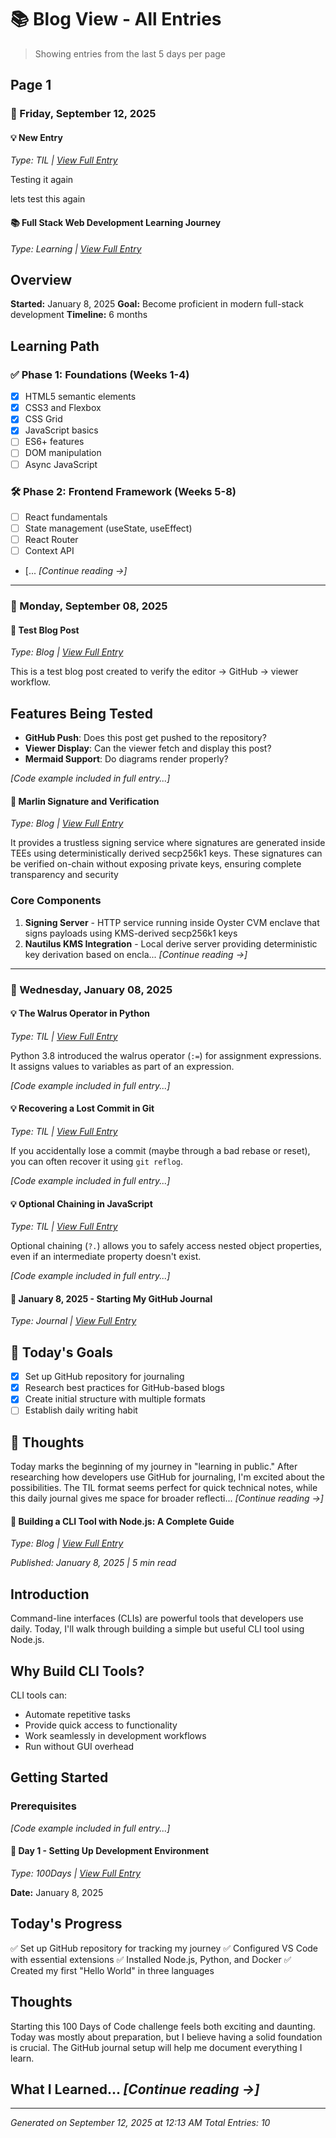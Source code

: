 # 📚 Blog View - All Entries
> Showing entries from the last 5 days per page

## Page 1
### 📅 Friday, September 12, 2025
#### 💡 New Entry
*Type: TIL | [View Full Entry](til/general/new-entry.md)*

Testing it again

lets test this again

#### 📚 Full Stack Web Development Learning Journey
*Type: Learning | [View Full Entry](learning-log/fullstack-webdev.md)*

## Overview
**Started:** January 8, 2025
**Goal:** Become proficient in modern full-stack development
**Timeline:** 6 months

## Learning Path

### ✅ Phase 1: Foundations (Weeks 1-4)
- [x] HTML5 semantic elements
- [x] CSS3 and Flexbox
- [x] CSS Grid
- [x] JavaScript basics
- [ ] ES6+ features
- [ ] DOM manipulation
- [ ] Async JavaScript

### 🛠️ Phase 2: Frontend Framework (Weeks 5-8)
- [ ] React fundamentals
- [ ] State management (useState, useEffect)
- [ ] React Router
- [ ] Context API
- [... *[Continue reading →]*

---

### 📅 Monday, September 08, 2025
#### 📝 Test Blog Post
*Type: Blog | [View Full Entry](dev-blog/2025-09-08-test-workflow.md)*

This is a test blog post created to verify the editor → GitHub → viewer workflow.

## Features Being Tested

- **GitHub Push**: Does this post get pushed to the repository?
- **Viewer Display**: Can the viewer fetch and display this post?
- **Mermaid Support**: Do diagrams render properly?

*[Code example included in full entry...]*

#### 📝 Marlin Signature and Verification
*Type: Blog | [View Full Entry](dev-blog/2025-09-08-post.md)*

It provides a trustless signing service where signatures are generated inside TEEs using deterministically derived secp256k1 keys. These signatures can be verified on-chain without exposing private keys, ensuring complete transparency and security
### Core Components

1. **Signing Server** - HTTP service running inside Oyster CVM enclave that signs payloads using KMS-derived secp256k1 keys
2. **Nautilus KMS Integration** - Local derive server providing deterministic key derivation based on encla... *[Continue reading →]*

---

### 📅 Wednesday, January 08, 2025
#### 💡 The Walrus Operator in Python
*Type: TIL | [View Full Entry](til/python/walrus-operator.md)*

Python 3.8 introduced the walrus operator (`:=`) for assignment expressions. It assigns values to variables as part of an expression.

*[Code example included in full entry...]*

#### 💡 Recovering a Lost Commit in Git
*Type: TIL | [View Full Entry](til/git/recovering-lost-commit.md)*

If you accidentally lose a commit (maybe through a bad rebase or reset), you can often recover it using `git reflog`.

*[Code example included in full entry...]*

#### 💡 Optional Chaining in JavaScript
*Type: TIL | [View Full Entry](til/javascript/optional-chaining.md)*

Optional chaining (`?.`) allows you to safely access nested object properties, even if an intermediate property doesn't exist.

*[Code example included in full entry...]*

#### 📔 January 8, 2025 - Starting My GitHub Journal
*Type: Journal | [View Full Entry](daily-journal/2025/01/08-starting-github-journal.md)*

## 🎯 Today's Goals
- [x] Set up GitHub repository for journaling
- [x] Research best practices for GitHub-based blogs
- [x] Create initial structure with multiple formats
- [ ] Establish daily writing habit

## 💭 Thoughts
Today marks the beginning of my journey in "learning in public." After researching how developers use GitHub for journaling, I'm excited about the possibilities. The TIL format seems perfect for quick technical notes, while this daily journal gives me space for broader reflecti... *[Continue reading →]*

#### 📝 Building a CLI Tool with Node.js: A Complete Guide
*Type: Blog | [View Full Entry](dev-blog/2025-01-08-building-cli-tool.md)*

*Published: January 8, 2025 | 5 min read*

## Introduction

Command-line interfaces (CLIs) are powerful tools that developers use daily. Today, I'll walk through building a simple but useful CLI tool using Node.js.

## Why Build CLI Tools?

CLI tools can:
- Automate repetitive tasks
- Provide quick access to functionality
- Work seamlessly in development workflows
- Run without GUI overhead

## Getting Started

### Prerequisites

*[Code example included in full entry...]*

#### 💪 Day 1 - Setting Up Development Environment
*Type: 100Days | [View Full Entry](100-days-of-code/day-001.md)*

**Date:** January 8, 2025

## Today's Progress

✅ Set up GitHub repository for tracking my journey
✅ Configured VS Code with essential extensions
✅ Installed Node.js, Python, and Docker
✅ Created my first "Hello World" in three languages

## Thoughts

Starting this 100 Days of Code challenge feels both exciting and daunting. Today was mostly about preparation, but I believe having a solid foundation is crucial. The GitHub journal setup will help me document everything I learn.

## What I Learned... *[Continue reading →]*

---


*Generated on September 12, 2025 at 12:13 AM*
*Total Entries: 10*
